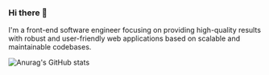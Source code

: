 ### Hi there 👋

I'm a front-end software engineer focusing on providing high-quality results with robust and user-friendly web applications based on scalable and maintainable codebases.

![Anurag's GitHub stats](https://github-readme-stats.vercel.app/api?username=ysyoo11&show_icons=true&theme=github_dark)

